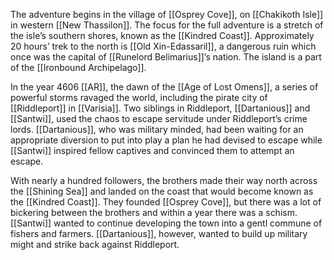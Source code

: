 The adventure begins in the village of [[Osprey Cove]], on [[Chakikoth Isle]] in western [[New Thassilon]]. The focus for the full adventure is a stretch of the isle’s southern shores, known as the [[Kindred Coast]]. Approximately 20 hours’ trek to the north is [[Old Xin-Edassaril]], a dangerous ruin which once was the capital of [[Runelord Belimarius]]’s nation. The island is a part of the [[Ironbound Archipelago]]. 

In the year 4606 [[AR]], the dawn of the [[Age of Lost Omens]], a series of powerful storms ravaged the world, including the pirate city of [[Riddleport]] in [[Varisia]]. Two siblings in Riddleport, [[Dartanious]] and [[Santwi]], used the chaos to escape servitude under Riddleport’s crime lords. [[Dartanious]], who was military minded, had been waiting for an appropriate diversion to put into play a plan he had devised to escape while [[Santwi]] inspired fellow captives and convinced them to attempt an escape.

With nearly a hundred followers, the brothers made their way north across the [[Shining Sea]] and landed on the coast that would become known as the [[Kindred Coast]]. They founded [[Osprey Cove]], but there was a lot of bickering between the brothers and within a year there was a schism. [[Santwi]] wanted to continue developing the town into a gentl commune of fishers and farmers. [[Dartanious]], however, wanted to build up military might and strike back against Riddleport. 
